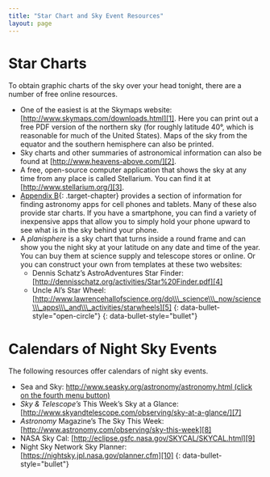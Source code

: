 ```yaml
---
title: "Star Chart and Sky Event Resources"
layout: page
---
```



# Star Charts

To obtain graphic charts of the sky over your head tonight, there are a number of free online resources.

* One of the easiest is at the Skymaps website: [http://www.skymaps.com/downloads.html][1]. Here you can print out a free PDF version of the northern sky (for roughly latitude 40°, which is reasonable for much of the United States). Maps of the sky from the equator and the southern hemisphere can also be printed.
* Sky charts and other summaries of astronomical information can also be found at [http://www.heavens-above.com/][2].
* A free, open-source computer application that shows the sky at any time from any place is called Stellarium. You can find it at [http://www.stellarium.org/][3].
* [Appendix B](/m59994){: .target-chapter} provides a section of information for finding astronomy apps for cell phones and tablets. Many of these also provide star charts. If you have a smartphone, you can find a variety of inexpensive apps that allow you to simply hold your phone upward to see what is in the sky behind your phone.
* A *planisphere* is a sky chart that turns inside a round frame and can show you the night sky at your latitude on any date and time of the year. You can buy them at science supply and telescope stores or online. Or you can construct your own from templates at these two websites:
  * Dennis Schatz’s AstroAdventures Star Finder: [http://dennisschatz.org/activities/Star%20Finder.pdf][4]
  * Uncle Al’s Star Wheel: [http://www.lawrencehallofscience.org/do\\\_science\\\_now/science\\\_apps\\\_and\\\_activities/starwheels][5]
  {: data-bullet-style="open-circle"}
{: data-bullet-style="bullet"}

# Calendars of Night Sky Events

The following resources offer calendars of night sky events.

* Sea and Sky: [http://www.seasky.org/astronomy/astronomy.html (click on the fourth menu button)][6]
* *Sky &amp; Telescope’s* This Week’s Sky at a Glance: [http://www.skyandtelescope.com/observing/sky-at-a-glance/][7]
* *Astronomy* Magazine’s The Sky This Week: [http://www.astronomy.com/observing/sky-this-week][8]
* NASA Sky Cal: [http://eclipse.gsfc.nasa.gov/SKYCAL/SKYCAL.html][9]
* Night Sky Network Sky Planner: [https://nightsky.jpl.nasa.gov/planner.cfm][10]
{: data-bullet-style="bullet"}



[1]: http://www.skymaps.com/downloads.html
[2]: http://www.heavens-above.com/
[3]: http://www.stellarium.org/
[4]: http://dennisschatz.org/activities/Star%20Finder.pdf
[5]: http://www.lawrencehallofscience.org/do_science_now/science_apps_and_activities/starwheels
[6]: http://www.seasky.org/astronomy/astronomy.html
[7]: http://www.skyandtelescope.com/observing/sky-at-a-glance/
[8]: http://www.astronomy.com/observing/sky-this-week
[9]: http://eclipse.gsfc.nasa.gov/SKYCAL/SKYCAL.html
[10]: https://nightsky.jpl.nasa.gov/planner.cfm
